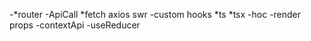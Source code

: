 -*router
-ApiCall
  *fetch 
  axios
  swr
-custom hooks
  *ts
  *tsx
-hoc
-render props
-contextApi
-useReducer